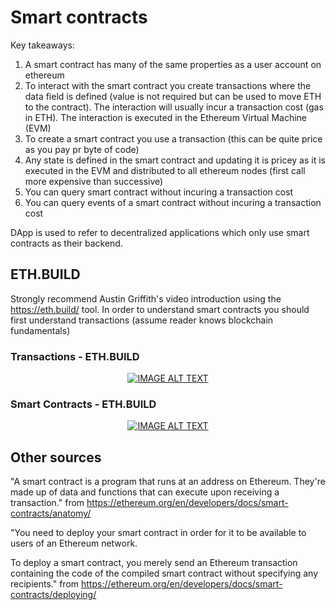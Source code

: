 # Smart contracts

Key takeaways: 

1. A smart contract has many of the same properties as a user account on ethereum
1. To interact with the smart contract you create transactions where the data field is defined (value is not required but can be used to move ETH to the contract). The interaction will usually incur a transaction cost (gas in ETH). The interaction is executed in the Ethereum Virtual Machine (EVM)
1. To create a smart contract you use a transaction (this can be quite price as you pay pr byte of code)
1. Any state is defined in the smart contract and updating it is pricey as it is executed in the EVM and distributed to all ethereum nodes (first call more expensive than successive)
1. You can query smart contract without incuring a transaction cost
1. You can query events of a smart contract without incuring a transaction cost

DApp is used to refer to decentralized applications which only use smart contracts as their backend. 


## ETH.BUILD
Strongly recommend Austin Griffith's video introduction using the https://eth.build/ tool.
In order to understand smart contracts you should first understand transactions (assume reader knows blockchain fundamentals)

### Transactions - ETH.BUILD
<div align="center">
  <a href="https://www.youtube.com/watch?v=er-0ihqFQB0"><img src="https://img.youtube.com/vi/er-0ihqFQB0/0.jpg" alt="IMAGE ALT TEXT"></a>
</div>


### Smart Contracts - ETH.BUILD
<div align="center">
  <a href="https://www.youtube.com/watch?v=-6aYBdnJ-nM"><img src="https://img.youtube.com/vi/-6aYBdnJ-nM/0.jpg" alt="IMAGE ALT TEXT"></a>
</div>


## Other sources
"A smart contract is a program that runs at an address on Ethereum. They're made up of data and functions that can execute upon receiving a transaction." from https://ethereum.org/en/developers/docs/smart-contracts/anatomy/

"You need to deploy your smart contract in order for it to be available to users of an Ethereum network.

To deploy a smart contract, you merely send an Ethereum transaction containing the code of the compiled smart contract without specifying any recipients." from https://ethereum.org/en/developers/docs/smart-contracts/deploying/

